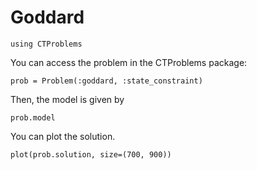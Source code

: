 # Goddard

```@example main
using CTProblems
```

You can access the problem in the CTProblems package:

```@example main
prob = Problem(:goddard, :state_constraint)
```

Then, the model is given by

```@example main
prob.model
```

You can plot the solution.

```@example main
plot(prob.solution, size=(700, 900))
```
